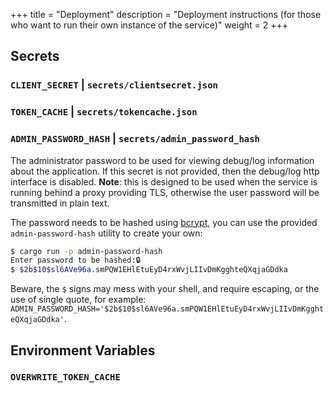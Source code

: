 +++
title = "Deployment"
description = "Deployment instructions (for those who want to run their own instance of the service)"
weight = 2
+++

## Secrets

### `CLIENT_SECRET` | `secrets/clientsecret.json`

### `TOKEN_CACHE` | `secrets/tokencache.json`

### `ADMIN_PASSWORD_HASH` | `secrets/admin_password_hash`

The administrator password to be used for viewing debug/log information about the application. If this secret is not provided, then the debug/log http interface is disabled. **Note**: this is designed to be used when the service is running behind a proxy providing TLS, otherwise the user password will be transmitted in plain text.

The password needs to be hashed using [bcrypt](https://en.wikipedia.org/wiki/Bcrypt), you can use the provided `admin-password-hash` utility to create your own:

```bash
$ cargo run -p admin-password-hash
Enter password to be hashed:🔒
$ $2b$10$sl6AVe96a.smPQW1EHlEtuEyD4rxWvjLIIvDmKgghteQXqjaGDdka
```

Beware, the `$` signs may mess with your shell, and require escaping, or the use of single quote, for example: `ADMIN_PASSWORD_HASH='$2b$10$sl6AVe96a.smPQW1EHlEtuEyD4rxWvjLIIvDmKgghteQXqjaGDdka'`.

## Environment Variables

### `OVERWRITE_TOKEN_CACHE`
